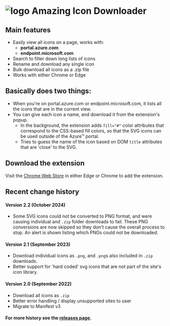 # ![logo](https://raw.githubusercontent.com/mattlag/Amazing-Icon-Downloader/master/dev/icons/icon32.png) Amazing Icon Downloader

## Main features
 - Easily view all icons on a page, works with:
   - **portal.azure.com**
   - **endpoint.microsoft.com**
 - Search to filter down long lists of icons
 - Rename and download any single icon
 - Bulk download all icons as a .zip file
 - Works with either Chrome or Edge

## Basically does two things:
 - When you're on portal.azure.com or endpoint.microsoft.com, it lists all the icons that are in the current view.
 - You can give each icon a name, and download it from the extension's popup.
   - In the background, the extension adds `fill="#"` color attributes that correspond to the CSS-based fill colors, so that the SVG icons can be used outside of the Azure&trade; portal.
   - Tries to guess the name of the icon based on DOM `title` attributes that are 'close' to the SVG.

## Download the extension
Visit the [Chrome Web Store](https://chrome.google.com/webstore/detail/amazing-icon-downloader/kllljifcjfleikiipbkdcgllbllahaob/)
 in either Edge or Chrome to add the extension.

## Recent change history

#### Version 2.2 (October 2024)
 * Some SVG icons could not be converted to PNG format, and were causing individual and `.zip` folder downloads to fail. These PNG conversions are now skipped so they don't cause the overall process to stop. An alert is shown listing which PNGs could not be downloaded.

#### Version 2.1 (September 2023)
 * Download individual icons as `.png`, and `.png`s also included in `.zip` downloads.
 * Better support for 'hard coded' svg icons that are not part of the site's icon library.

#### Version 2.0 (September 2022)
* Download all icons as `.zip`
* Better error handling / display unsupported sites to user
* Migrate to Manifest v3

#### For more history see the [releases page](https://github.com/mattl-msft/Amazing-Icon-Downloader/releases).